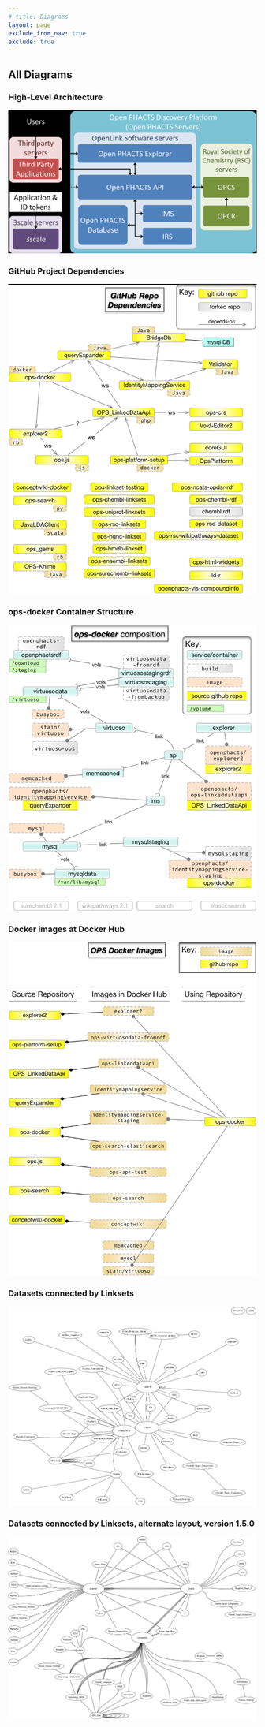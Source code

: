 ```yaml
---
# title: Diagrams
layout: page
exclude_from_nav: true
exclude: true
---
```


## All Diagrams


### High-Level Architecture

![](/images/ops-arch-old-names.png)


### GitHub Project Dependencies

![](/images/github-repo-dependencies.png)


### ops-docker Container Structure

![](/images/ops-docker-deps.png)


### Docker images at Docker Hub

![](/images/docker-hub-images.png)


### Datasets connected by Linksets

![](/images/linkset-pairs.svg)

### Datasets connected by Linksets, alternate layout, version 1.5.0

![](/images/LinkSets-1.5.0.png)

